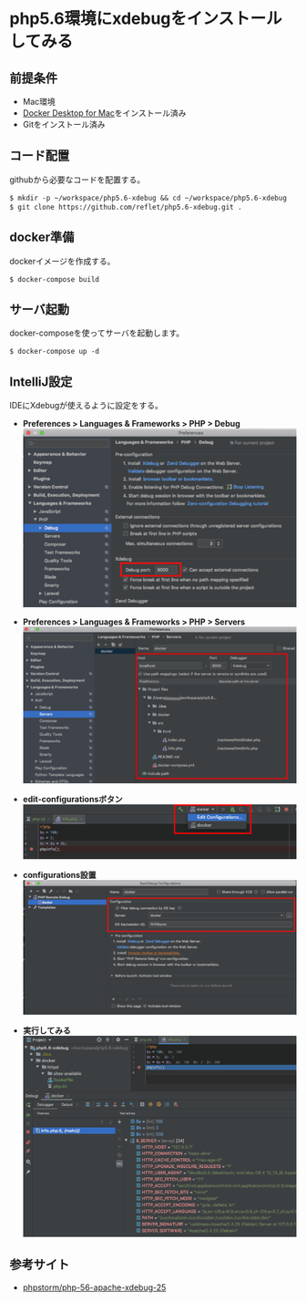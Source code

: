 # php5.6環境にxdebugをインストールしてみる

## 前提条件

- Mac環境
- [Docker Desktop for Mac](https://hub.docker.com/editions/community/docker-ce-desktop-mac)をインストール済み
- Gitをインストール済み

## コード配置
githubから必要なコードを配置する。
```
$ mkdir -p ~/workspace/php5.6-xdebug && cd ~/workspace/php5.6-xdebug
$ git clone https://github.com/reflet/php5.6-xdebug.git .
```

## docker準備
dockerイメージを作成する。
```
$ docker-compose build
```

## サーバ起動
docker-composeを使ってサーバを起動します。
```
$ docker-compose up -d
```

## IntelliJ設定
IDEにXdebugが使えるように設定をする。

- **Preferences > Languages & Frameworks > PHP > Debug**
![debug](./doc/img/debug.png)

- **Preferences > Languages & Frameworks > PHP > Servers**
![server](./doc/img/server.png)

- **edit-configurationsボタン**
![server](./doc/img/edit-configurations.png)

- **configurations設置**
![server](./doc/img/configurations.png)

- **実行してみる**
![server](./doc/img/run.png)

## 参考サイト
- [phpstorm/php-56-apache-xdebug-25](https://hub.docker.com/r/phpstorm/php-56-apache-xdebug-25/dockerfile/)

